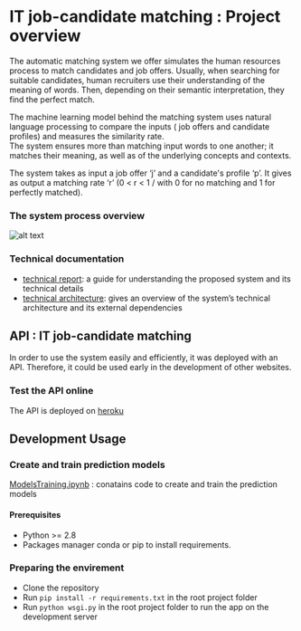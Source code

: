# IT job-candidate matching : Project overview

The automatic matching system we offer simulates the human resources process to match candidates and job offers. Usually, when searching for suitable candidates, human recruiters use their understanding of the meaning of words. Then, depending on their semantic interpretation, they find the perfect match.


The machine learning model behind the matching system uses natural language processing to compare the inputs ( job offers and candidate profiles) and measures the similarity rate.  
The system ensures more than matching input words to one another; it matches their meaning, as well as of the underlying concepts and contexts.    


The system takes as input a job offer ‘j’ and a candidate's profile ‘p’. It gives as output a matching rate ‘r’ (0 < r < 1 /  with 0 for no matching and 1 for perfectly matched).

### The system process overview 

![alt text](https://github.com/AsmaBALAMANE/job-profile-matcher/blob/master/generalProcess.png?raw=true)

### Technical documentation 
-   [technical report](https://drive.google.com/file/d/1ovzifY-nQD1m9A6PXOt33e98vh_SGsiY/view?usp=sharing):  a guide for understanding the proposed system and its technical details  
-   [technical architecture](https://app.milanote.com/1KhxA61Pv0Ff7b?p=8hNPmkRUZuJ): gives an overview of the system’s technical architecture and its external dependencies

## API : IT job-candidate matching

In order to use the system easily and efficiently, it was deployed with an API. Therefore, it could be used early in the development of other websites. 

### Test the API online 
The API is deployed on [heroku](https://www.heroku.com/)


## Development Usage

### Create and train prediction models  

[ModelsTraining.ipynb](https://colab.research.google.com/drive/1MZeVYIkjrGQZSSbcCSTg0xg5TUoKHdIo#scrollTo=YZW3YrezfBHP) :  conatains code to create and train the prediction models

#### Prerequisites
- Python >= 2.8 
- Packages manager conda or pip to install requirements.

### Preparing the envirement

- Clone the repository  
- Run `pip install -r requirements.txt` in the root project folder
- Run `python wsgi.py` in the root project folder to run the app on the development server



